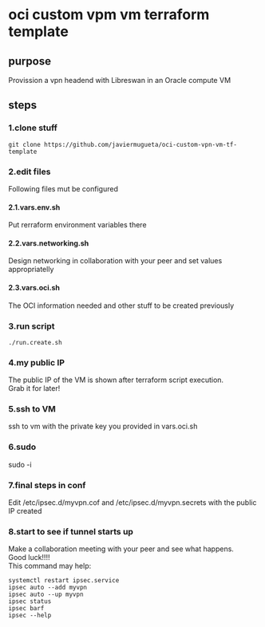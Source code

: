 # oci custom vpm vm terraform template

## purpose
Provission a vpn headend with Libreswan in an Oracle compute VM

## steps
### 1.clone stuff
```
git clone https://github.com/javiermugueta/oci-custom-vpn-vm-tf-template
```

### 2.edit files
Following files mut be configured

#### 2.1.vars.env.sh
Put rerraform environment variables there

#### 2.2.vars.networking.sh
Design networking in collaboration with your peer and set values appropriatelly

#### 2.3.vars.oci.sh
The OCI information needed and other stuff to be created previously

### 3.run script
```
./run.create.sh
```

### 4.my public IP
The public IP of the VM is shown after terraform script execution.<br>
Grab it for later!

### 5.ssh to VM
ssh to vm with the private key you provided in vars.oci.sh

### 6.sudo
sudo -i

### 7.final steps in conf
Edit /etc/ipsec.d/myvpn.cof and /etc/ipsec.d/myvpn.secrets with the public IP created

### 8.start to see if tunnel starts up
Make a collaboration meeting with your peer and see what happens.<br>
Good luck!!!!<br>
This command may help:<br>
```
systemctl restart ipsec.service
ipsec auto --add myvpn
ipsec auto --up myvpn
ipsec status
ipsec barf
ipsec --help
```



